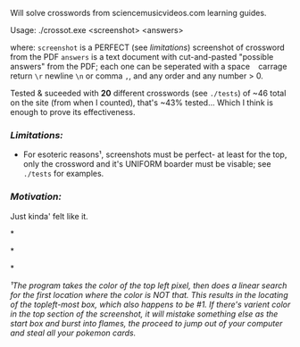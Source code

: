 Will solve crosswords from sciencemusicvideos.com learning guides.

Usage:
./crossot.exe \<screenshot\> \<answers\>

where:
`screenshot` is a PERFECT (see *limitations*) screenshot of crossword from the PDF
`answers` is a text document with cut-and-pasted "possible answers" from the PDF; each one can be seperated
with a space ` ` carrage return `\r` newline `\n` or comma `,`, and any order and any number > 0.

Tested & suceeded with **20** different crosswords (see `./tests`) of ~46 total on the site (from when I counted), that's ~43% tested... Which I think is enough to prove its effectiveness.

### *Limitations:*
- For esoteric reasons¹, screenshots must be perfect- at least for the top, only the crossword and it's UNIFORM boarder must be visable; see `./tests` for examples.

### *Motivation:*
Just kinda' felt like it.

\*

\*

\*

*¹The program takes the color of the top left pixel, then does a linear search for the first location where the color is NOT that. This results in the locating of the topleft-most box, which also happens to be #1. If there's varient color in the top section of the screenshot, it will mistake something else as the start box and burst into flames, the proceed to jump out of your computer and steal all your pokemon cards.*
